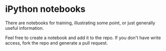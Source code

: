 # iPython notebooks

There are notebooks for training, illustrating some point, or just generally useful information.

Feel free to create a notebook and add it to the repo. If you don't have write access, fork the repo and generate a pull request.

